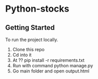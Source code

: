 # Python-stocks

## Getting Started <a name = "getting_started"></a>
To run the project locally.
1. Clone this repo
2. Cd into it
3. At ?? pip install -r requirements.txt
4. Run with command python manage.py 
5. Go main folder and open output.html
